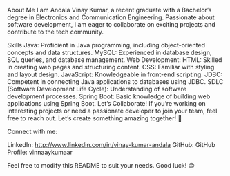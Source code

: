 
About Me
I am Andala Vinay Kumar, a recent graduate with a Bachelor’s degree in Electronics and Communication Engineering. Passionate about software development, I am eager to collaborate on exciting projects and contribute to the tech community.

Skills
Java: Proficient in Java programming, including object-oriented concepts and data structures.
MySQL: Experienced in database design, SQL queries, and database management.
Web Development:
HTML: Skilled in creating web pages and structuring content.
CSS: Familiar with styling and layout design.
JavaScript: Knowledgeable in front-end scripting.
JDBC: Competent in connecting Java applications to databases using JDBC.
SDLC (Software Development Life Cycle): Understanding of software development processes.
Spring Boot: Basic knowledge of building web applications using Spring Boot.
Let’s Collaborate!
If you’re working on interesting projects or need a passionate developer to join your team, feel free to reach out. Let’s create something amazing together! 🚀



Connect with me:

LinkedIn: http://www.linkedin.com/in/vinay-kumar-andala
GitHub: GitHub Profile: vinnaaykumaar

Feel free to modify this README to suit your needs. Good luck! 😊
